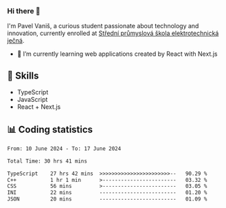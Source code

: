 ### Hi there 👋
I'm Pavel Vaniš, a curious student passionate about technology and innovation, currently enrolled at [Střední průmyslová škola elektrotechnická ječná](https://www.spsejecna.cz/).

- 🌱 I’m currently learning web applications created by React with Next.js

## 🧠 Skills
- TypeScript
- JavaScript
- React + Next.js


## 📊 Coding statistics
<!--START_SECTION:waka-->

```txt
From: 10 June 2024 - To: 17 June 2024

Total Time: 30 hrs 41 mins

TypeScript    27 hrs 42 mins  >>>>>>>>>>>>>>>>>>>>>>>--   90.29 %
C++           1 hr 1 min      >------------------------   03.32 %
CSS           56 mins         >------------------------   03.05 %
INI           22 mins         -------------------------   01.20 %
JSON          20 mins         -------------------------   01.09 %
```

<!--END_SECTION:waka-->

